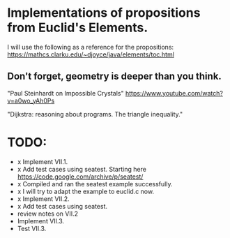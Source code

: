 # Implementations of propositions from Euclid's Elements.

I will use the following as a reference for the propositions:
https://mathcs.clarku.edu/~djoyce/java/elements/toc.html

## Don't forget, geometry is deeper than you think.

"Paul Steinhardt on Impossible Crystals"
https://www.youtube.com/watch?v=a0wo_yAh0Ps

"Dijkstra: reasoning about programs. The triangle inequality."

# TODO:
* x Implement VII.1.
* x Add test cases using seatest. Starting here https://code.google.com/archive/p/seatest/
* x Compiled and ran the seatest example successfully.
* x I will try to adapt the example to euclid.c now.
* x Implement VII.2.
* x Add test cases using seatest.
* review notes on VII.2
* Implement VII.3.
* Test VII.3.